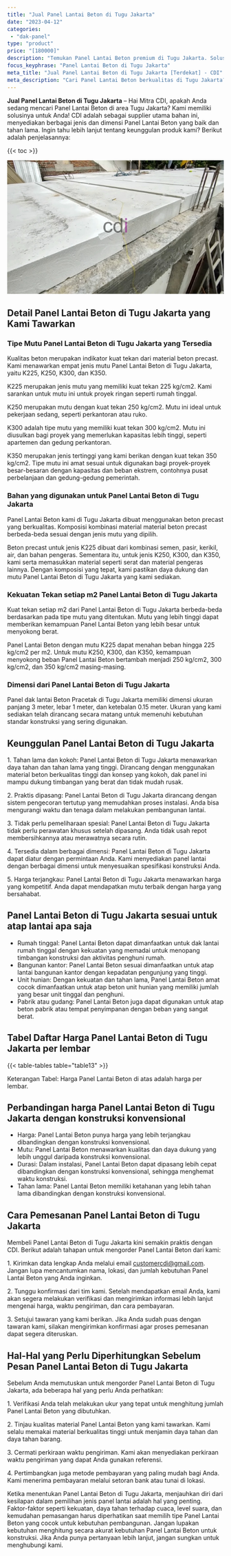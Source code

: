 ```yaml
---
title: "Jual Panel Lantai Beton di Tugu Jakarta"
date: "2023-04-12"
categories:
 - "dak-panel"
type: "product"
price: "[180000]"
description: "Temukan Panel Lantai Beton premium di Tugu Jakarta. Solusi ideal untuk proyek konstruksi dengan standar terbaik, Panel Lantai Beton memberikan ketahanan optimal untuk lantai dak. Konsultasi gratis."
focus_keyphrase: "Panel Lantai Beton di Tugu Jakarta"
meta_title: "Jual Panel Lantai Beton di Tugu Jakarta [Terdekat] - CDI"
meta_description: "Cari Panel Lantai Beton berkualitas di Tugu Jakarta?. Tersedia Panel Lantai Beton premium untuk pembangunan. Penawaran spesial hanya di sini."
---
```


**Jual Panel Lantai Beton di Tugu Jakarta** – Hai Mitra CDI, apakah Anda sedang mencari Panel Lantai Beton di area Tugu Jakarta? Kami memiliki solusinya untuk Anda! CDI adalah sebagai supplier utama bahan ini, menyediakan berbagai jenis dan dimensi Panel Lantai Beton yang baik dan tahan lama. Ingin tahu lebih lanjut tentang keunggulan produk kami? Berikut adalah penjelasannya:

{{< toc >}}

![Jual Panel Lantai Beton di Tugu Jakarta](/images/dak-panel/dak-panel-22.jpg)

## Detail Panel Lantai Beton di Tugu Jakarta yang Kami Tawarkan

### Tipe Mutu Panel Lantai Beton di Tugu Jakarta yang Tersedia

Kualitas beton merupakan indikator kuat tekan dari material beton precast. Kami menawarkan empat jenis mutu Panel Lantai Beton di Tugu Jakarta, yaitu K225, K250, K300, dan K350.

K225 merupakan jenis mutu yang memiliki kuat tekan 225 kg/cm2. Kami sarankan untuk mutu ini untuk proyek ringan seperti rumah tinggal.

K250 merupakan mutu dengan kuat tekan 250 kg/cm2. Mutu ini ideal untuk pekerjaan sedang, seperti perkantoran atau ruko.

K300 adalah tipe mutu yang memiliki kuat tekan 300 kg/cm2. Mutu ini diusulkan bagi proyek yang memerlukan kapasitas lebih tinggi, seperti apartemen dan gedung perkantoran.

K350 merupakan jenis tertinggi yang kami berikan dengan kuat tekan 350 kg/cm2. Tipe mutu ini amat sesuai untuk digunakan bagi proyek-proyek besar-besaran dengan kapasitas dan beban ekstrem, contohnya pusat perbelanjaan dan gedung-gedung pemerintah.

### Bahan yang digunakan untuk Panel Lantai Beton di Tugu Jakarta

Panel Lantai Beton kami di Tugu Jakarta dibuat menggunakan beton precast yang berkualitas. Komposisi kombinasi material material beton precast berbeda-beda sesuai dengan jenis mutu yang dipilih.

Beton precast untuk jenis K225 dibuat dari kombinasi semen, pasir, kerikil, air, dan bahan pengeras. Sementara itu, untuk jenis K250, K300, dan K350, kami serta memasukkan material seperti serat dan material pengeras lainnya. Dengan komposisi yang tepat, kami pastikan daya dukung dan mutu Panel Lantai Beton di Tugu Jakarta yang kami sediakan.

### Kekuatan Tekan setiap m2 Panel Lantai Beton di Tugu Jakarta

Kuat tekan setiap m2 dari Panel Lantai Beton di Tugu Jakarta berbeda-beda berdasarkan pada tipe mutu yang ditentukan. Mutu yang lebih tinggi dapat memberikan kemampuan Panel Lantai Beton yang lebih besar untuk menyokong berat.

Panel Lantai Beton dengan mutu K225 dapat menahan beban hingga 225 kg/cm2 per m2. Untuk mutu K250, K300, dan K350, kemampuan menyokong beban Panel Lantai Beton bertambah menjadi 250 kg/cm2, 300 kg/cm2, dan 350 kg/cm2 masing-masing.

### Dimensi dari Panel Lantai Beton di Tugu Jakarta

Panel dak lantai Beton Pracetak di Tugu Jakarta memiliki dimensi ukuran panjang 3 meter, lebar 1 meter, dan ketebalan 0.15 meter. Ukuran yang kami sediakan telah dirancang secara matang untuk memenuhi kebutuhan standar konstruksi yang sering digunakan.

## Keunggulan Panel Lantai Beton di Tugu Jakarta

1\.  Tahan lama dan kokoh: Panel Lantai Beton di Tugu Jakarta menawarkan daya tahan dan tahan lama yang tinggi. Dirancang dengan menggunakan material beton berkualitas tinggi dan konsep yang kokoh, dak panel ini mampu dukung timbangan yang berat dan tidak mudah rusak.

2\.  Praktis dipasang: Panel Lantai Beton di Tugu Jakarta dirancang dengan sistem pengecoran tertutup yang memudahkan proses instalasi. Anda bisa mengurangi waktu dan tenaga dalam melakukan pembangunan lantai.

3\.  Tidak perlu pemeliharaan spesial: Panel Lantai Beton di Tugu Jakarta tidak perlu perawatan khusus setelah dipasang. Anda tidak usah repot membersihkannya atau merawatnya secara rutin.

4\.  Tersedia dalam berbagai dimensi: Panel Lantai Beton di Tugu Jakarta dapat diatur dengan permintaan Anda. Kami menyediakan panel lantai dengan berbagai dimensi untuk menyesuaikan spesifikasi konstruksi Anda.

5\.  Harga terjangkau: Panel Lantai Beton di Tugu Jakarta menawarkan harga yang kompetitif. Anda dapat mendapatkan mutu terbaik dengan harga yang bersahabat.

## Panel Lantai Beton di Tugu Jakarta sesuai untuk atap lantai apa saja

*   Rumah tinggal: Panel Lantai Beton dapat dimanfaatkan untuk dak lantai rumah tinggal dengan kekuatan yang memadai untuk menopang timbangan konstruksi dan aktivitas penghuni rumah.
*   Bangunan kantor: Panel Lantai Beton sesuai dimanfaatkan untuk atap lantai bangunan kantor dengan kepadatan pengunjung yang tinggi.
*   Unit hunian: Dengan kekuatan dan tahan lama, Panel Lantai Beton amat cocok dimanfaatkan untuk atap beton unit hunian yang memiliki jumlah yang besar unit tinggal dan penghuni.
*   Pabrik atau gudang: Panel Lantai Beton juga dapat digunakan untuk atap beton pabrik atau tempat penyimpanan dengan beban yang sangat berat.

## Tabel Daftar Harga Panel Lantai Beton di Tugu Jakarta per lembar

{{< table-tables table="table13" >}}

Keterangan Tabel: Harga Panel Lantai Beton di atas adalah harga per lembar.

## Perbandingan harga Panel Lantai Beton di Tugu Jakarta dengan konstruksi konvensional

*   Harga: Panel Lantai Beton punya harga yang lebih terjangkau dibandingkan dengan konstruksi konvensional.
*   Mutu: Panel Lantai Beton menawarkan kualitas dan daya dukung yang lebih unggul daripada konstruksi konvensional.
*   Durasi: Dalam instalasi, Panel Lantai Beton dapat dipasang lebih cepat dibandingkan dengan konstruksi konvensional, sehingga menghemat waktu konstruksi.
*   Tahan lama: Panel Lantai Beton memiliki ketahanan yang lebih tahan lama dibandingkan dengan konstruksi konvensional.

## Cara Pemesanan Panel Lantai Beton di Tugu Jakarta

Membeli Panel Lantai Beton di Tugu Jakarta kini semakin praktis dengan CDI. Berikut adalah tahapan untuk mengorder Panel Lantai Beton dari kami:

1\.  Kirimkan data lengkap Anda melalui email customercdi@gmail.com. Jangan lupa mencantumkan nama, lokasi, dan jumlah kebutuhan Panel Lantai Beton yang Anda inginkan.

2\.  Tunggu konfirmasi dari tim kami. Setelah mendapatkan email Anda, kami akan segera melakukan verifikasi dan mengirimkan informasi lebih lanjut mengenai harga, waktu pengiriman, dan cara pembayaran.

3\.  Setujui tawaran yang kami berikan. Jika Anda sudah puas dengan tawaran kami, silakan mengirimkan konfirmasi agar proses pemesanan dapat segera diteruskan.

## Hal-Hal yang Perlu Diperhitungkan Sebelum Pesan Panel Lantai Beton di Tugu Jakarta

Sebelum Anda memutuskan untuk mengorder Panel Lantai Beton di Tugu Jakarta, ada beberapa hal yang perlu Anda perhatikan:

1\.  Verifikasi Anda telah melakukan ukur yang tepat untuk menghitung jumlah Panel Lantai Beton yang dibutuhkan.

2\.  Tinjau kualitas material Panel Lantai Beton yang kami tawarkan. Kami selalu memakai material berkualitas tinggi untuk menjamin daya tahan dan daya tahan barang.

3\.  Cermati perkiraan waktu pengiriman. Kami akan menyediakan perkiraan waktu pengiriman yang dapat Anda gunakan referensi.

4\.  Pertimbangkan juga metode pembayaran yang paling mudah bagi Anda. Kami menerima pembayaran melalui setoran bank atau tunai di lokasi.

Ketika menentukan Panel Lantai Beton di Tugu Jakarta, menjauhkan diri dari kesilapan dalam pemilihan jenis panel lantai adalah hal yang penting. Faktor-faktor seperti kekuatan, daya tahan terhadap cuaca, level suara, dan kemudahan pemasangan harus diperhatikan saat memilih tipe Panel Lantai Beton yang cocok untuk kebutuhan pembangunan. Jangan lupakan kebutuhan menghitung secara akurat kebutuhan Panel Lantai Beton untuk konstruksi. Jika Anda punya pertanyaan lebih lanjut, jangan sungkan untuk menghubungi kami.
